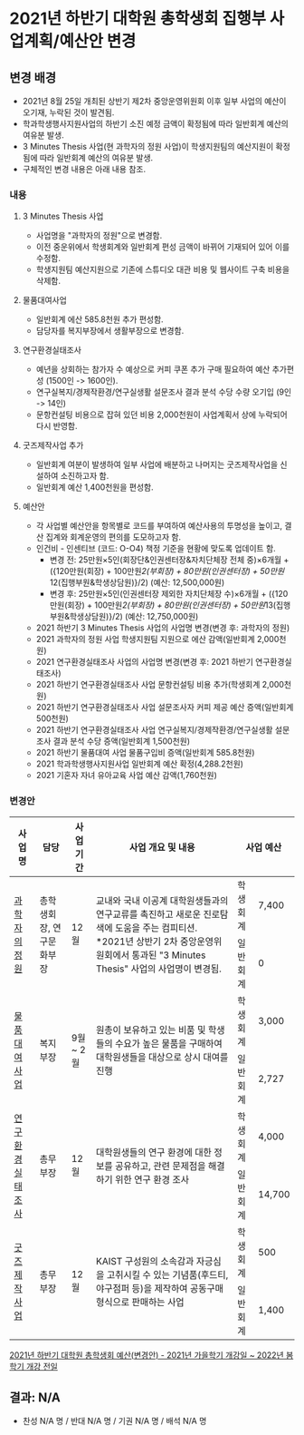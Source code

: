 2021년 하반기 대학원 총학생회 집행부 사업계획/예산안 변경 
===

## 변경 배경
    
- 2021년 8월 25일 개최된 상반기 제2차 중앙운영위원회 이후 일부 사업의 예산이 오기재, 누락된 것이 발견됨.
- 학과학생행사지원사업의 하반기 소진 예정 금액이 확정됨에 따라 일반회계 예산의 여유분 발생.
- 3 Minutes Thesis 사업(현 과학자의 정원 사업)이 학생지원팀의 예산지원이 확정됨에 따라 일반회계 예산의 여유분 발생.
- 구체적인 변경 내용은 아래 내용 참조.
    

### 내용

1. 3 Minutes Thesis 사업
    - 사업명을 "과학자의 정원"으로 변경함.
    - 이전 중운위에서 학생회계와 일반회계 편성 금액이 바뀌어 기재되어 있어 이를 수정함.
    - 학생지원팀 예산지원으로 기존에 스튜디오 대관 비용 및 웹사이트 구축 비용을 삭제함.

2. 물품대여사업
    - 일반회계 에산 585.8천원 추가 편성함.
    - 담당자를 복지부장에서 생활부장으로 변경함.

3. 연구환경실태조사
    - 예년을 상회하는 참가자 수 예상으로 커피 쿠폰 추가 구매 필요하여 예산 추가편성 (1500인 -> 1600인).
    - 연구실복지/경제작환경/연구실생활 설문조사 결과 분석 수당 수량 오기입 (9인 -> 14인)
    - 문항컨설팅 비용으로 잡혀 있던 비용 2,000천원이 사업계획서 상에 누락되어 다시 반영함.

4. 굿즈제작사업 추가
    - 일반회계 여분이 발생하여 일부 사업에 배분하고 나머지는 굿즈제작사업을 신설하여 소진하고자 함.
    - 일반회계 예산 1,400천원을 편성함. 

5. 예산안
    - 각 사업별 예산안을 항목별로 코드를 부여하여 예산사용의 투명성을 높이고, 결산 집계와 회계운영의 편의를 도모하고자 함.
    - 인건비 - 인센티브 (코드: O-O4) 책정 기준을 현황에 맞도록 업데이트 함.
        - 변경 전: 25만원×5인(회장단&인권센터장&자치단체장 전체 중)×6개월 + ({120만원(회장) + 100만원*2(부회장) + 80만원(인권센터장) + 50만원*12(집행부원&학생상담원)}/2) (예산: 12,500,000원)
        - 변경 후: 25만원×5인(인권센터장 제외한 자치단체장 수)×6개월 + ({120만원(회장) + 100만원*2(부회장) + 80만원(인권센터장) + 50만원*13(집행부원&학생상담원)}/2) (예산: 12,750,000원)
    - 2021 하반기 3 Minutes Thesis 사업의 사업명 변경(변경 후: 과학자의 정원)
    - 2021 과학자의 정원 사업 학생지원팀 지원으로 에산 감액(일반회계 2,000천원)
    - 2021 연구환경실태조사 사업의 사업명 변경(변경 후: 2021 하반기 연구환경실태조사)
    - 2021 하반기 연구환경실태조사 사업 문항컨설팅 비용 추가(학생회계 2,000천원)
    - 2021 하반기 연구환경실태조사 사업 설문조사자 커피 제공 예산 증액(일반회계 500천원)
    - 2021 하반기 연구환경실태조사 사업 연구실복지/경제작환경/연구실생활 설문조사 결과 분석 수당 증액(일반회계 1,500천원)
    - 2021 하반기 물품대여 사업 물품구입비 증액(일반회계 585.8천원)
    - 2021 학과학생행사지원사업 일반회계 예산 확정(4,288.2천원)
    - 2021 기혼자 자녀 유아교육 사업 예산 감액(1,760천원)

### 변경안 

<table>
<thead>
  <tr>
    <th>사업명</th>
    <th>담당</th>
    <th>사업 기간</th>
    <th>사업 개요 및 내용</th>
    <th colspan="2">사업 예산</th>
  </tr>
</thead>
<tbody>
  <tr>
    <td rowspan="2"><a href="2021년-하반기-대학원-총학생회-집행부-사업계획서-변경안/2021년-하반기-대학원-총학생회-집행부-사업계획서-과학자의-정원.md">과학자의 정원</a></td>
    <td rowspan="2">총학생회장, 연구문화부장</td>
    <td rowspan="2">12월</td>
    <td rowspan="2">교내와 국내 이공계 대학원생들과의 연구교류를 촉진하고 새로운 진로탐색에 도움을 주는 컴피티션. *2021년 상반기 2차 중앙운영위원회에서 통과된 "3 Minutes Thesis" 사업의 사업명이 변경됨. </td>
    <td>학생회계</td>
    <td>7,400</td>
  </tr>
  
  <tr>
    <td>일반회계</td>
    <td>0</td>
  </tr>
  <tr>
    <td rowspan="2"><a href="2021년-하반기-대학원-총학생회-집행부-사업계획서-변경안/2021년-하반기-대학원-총학생회-집행부-사업계획서-물품대여사업.md">물품대여사업</a></td>
    <td rowspan="2">복지부장</td>
    <td rowspan="2">9월 ~ 2월</td>
    <td rowspan="2">원총이 보유하고 있는 비품 및 학생들의 수요가 높은 물품을 구매하여 대학원생들을 대상으로 상시 대여를 진행</td>
    <td>학생회계</td>
    <td>3,000</td>
  </tr>
  <tr>
    <td>일반회계</td>
    <td>2,727</td>
  </tr>
  <tr>
    <td rowspan="2"><a href="2021년-하반기-대학원-총학생회-집행부-사업계획서-변경안/2021년-하반기-대학원-총학생회-집행부-사업계획서-연구환경실태조사.md">연구환경실태조사</a></td>
    <td rowspan="2">총무부장</td>
    <td rowspan="2">12월</td>
    <td rowspan="2">대학원생들의 연구 환경에 대한 정보를 공유하고, 관련 문제점을 해결하기 위한 연구 환경 조사</td>
    <td>학생회계</td>
    <td>4,000</td>
  </tr>
  <tr>
    <td>일반회계</td>
    <td>14,700</td>
  </tr>
  <tr>
    <td rowspan="2"><a href="2021년-하반기-대학원-총학생회-집행부-사업계획서-변경안/2021년-하반기-대학원-총학생회-집행부-사업계획서-굿즈제작사업.md">굿즈제작사업</a></td>
    <td rowspan="2">총무부장</td>
    <td rowspan="2">12월</td>
    <td rowspan="2">KAIST 구성원의 소속감과 자긍심을 고취시킬 수 있는 기념품(후드티, 야구점퍼 등)을 제작하여 공동구매 형식으로 판매하는 사업</td>
    <td>학생회계</td>
    <td>500</td>
  </tr>
  <tr>
    <td>일반회계</td>
    <td>1,400</td>
  </tr>
 
</tbody>
</table>

[2021년 하반기 대학원 총학생회 예산(변경안) - 2021년 가을학기 개강일 ~ 2022년 봄학기 개강 전일](https://docs.google.com/spreadsheets/d/10c7-KP2VZjLSrugf93KPT_YpWShAtadvQj8twfoB-Sg/edit?usp=sharing)

## 결과: N/A 
- 찬성 N/A 명 / 반대 N/A 명 / 기권 N/A 명 / 배석 N/A 명
